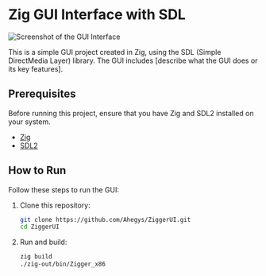 # Zig GUI Interface with SDL

![Screenshot of the GUI Interface](screenshot.png)

This is a simple GUI project created in Zig, using the SDL (Simple DirectMedia Layer) library. The GUI includes [describe what the GUI does or its key features].

## Prerequisites

Before running this project, ensure that you have Zig and SDL2 installed on your system.

- [Zig](https://ziglang.org/)
- [SDL2](https://libsdl.org/)

## How to Run

Follow these steps to run the GUI:

1. Clone this repository:

   ```bash
   git clone https://github.com/Ahegys/ZiggerUI.git
   cd ZiggerUI
   ```

2. Run and build:

   ```bash
   zig build
   ./zig-out/bin/Zigger_x86
   ```
